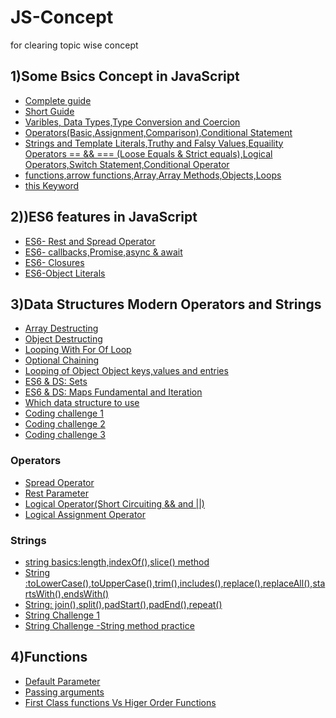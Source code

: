 # JS-Concept

for clearing topic wise concept

<h2>1)Some Bsics Concept in JavaScript</h2>

- [Complete guide](./Fundamentals-Part_1/README.MD)
- [Short Guide](./Fundamentals-Part_1/starter/SHORTINFO.MD)
- [Varibles, Data Types,Type Conversion and Coercion](./Fundamentals-Part_1/starter/basic1.js)
- [Operators(Basic,Assignment,Comparison),Conditional Statement](./Fundamentals-Part_1/starter/basic2.js)
- [Strings and Template Literals,Truthy and Falsy Values,Equaility Operators == && === (Loose Equals & Strict equals),Logical Operators,Switch Statement,Conditional Operator](./Fundamentals-Part_1/final/script.js)
- [functions,arrow functions,Array,Array Methods,Objects,Loops](./Fundamental_Part_2/final/script.js)
- [this Keyword](./this%20keyword/this.js)

<h2>2))ES6 features in JavaScript</h2>

- [ES6- Rest and Spread Operator](./ES6/restAndSpread.js)
- [ES6- callbacks,Promise,async & await](./ES6/callbackPromiseAsyncAwait.js)
- [ES6- Closures](./ES6/closure.js)
- [ES6-Object Literals](./ES6/objectLiterals.js)

<h2>3)Data Structures Modern Operators and Strings</h2>

- [Array Destructing](./Data-Structures-Operators-strings/DS/arrayDestructing.js)
- [Object Destructing](./Data-Structures-Operators-strings/DS/objectDestructing.js)
- [Looping With For Of Loop](./Data-Structures-Operators-strings/DS/LoopingForOfLoop.js)
- [Optional Chaining](./Data-Structures-Operators-strings/DS/optionalChaining.js)
- [Looping of Object Object keys,values and entries](./Data-Structures-Operators-strings/DS/loopingObjects.js)
- [ES6 & DS: Sets](./Data-Structures-Operators-strings/DS/sets.js)
- [ES6 & DS: Maps Fundamental and Iteration](./Data-Structures-Operators-strings/DS/maps.js)
- [Which data structure to use](./Data-Structures-Operators-strings/DS/Which%20data%20structure%20is%20use.md)
- [Coding challenge 1](./Data-Structures-Operators-strings/DS/codingChallenge1.js)
- [Coding challenge 2](./Data-Structures-Operators-strings/DS/codingChallenge2.js)
- [Coding challenge 3](./Data-Structures-Operators-strings/DS/challenge3.js)

<h3>Operators</h3>

- [Spread Operator](./Data-Structures-Operators-strings/Operators/spreadOperator.js)
- [Rest Parameter](./Data-Structures-Operators-strings/Operators/restPatternAndParameter.js)
- [Logical Operator(Short Circuiting && and ||)](./Data-Structures-Operators-strings/Operators/shortCircuiting.js)
- [Logical Assignment Operator](./Data-Structures-Operators-strings/Operators/logicalAssignmentOperator.js)

<h3>Strings</h3>

- [string basics:length,indexOf(),slice() method](./Data-Structures-Operators-strings/strings/string.js)
- [String :toLowerCase(),toUpperCase(),trim(),includes(),replace(),replaceAll(),startsWith(),endsWith()](./Data-Structures-Operators-strings/strings/string-part1.js)
- [String: join(),split(),padStart(),padEnd(),repeat()](./Data-Structures-Operators-strings/strings/string-part2.js)
- [String Challenge 1](./Data-Structures-Operators-strings/strings/string-challenge.js)
- [String Challenge -String method practice](./Data-Structures-Operators-strings/strings/string-challenge2.js)

<h2>4)Functions</h2>

- [Default Parameter](./Functions/starter/defaultParameter.js)
- [Passing arguments](./Functions/starter/functionPassing.js)
- [First Class functions Vs Higer Order Functions](./Functions/starter/functionCalled.js)
